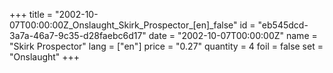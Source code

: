 +++
title = "2002-10-07T00:00:00Z_Onslaught_Skirk_Prospector_[en]_false"
id = "eb545dcd-3a7a-46a7-9c35-d28faebc6d17"
date = "2002-10-07T00:00:00Z"
name = "Skirk Prospector"
lang = ["en"]
price = "0.27"
quantity = 4
foil = false
set = "Onslaught"
+++
